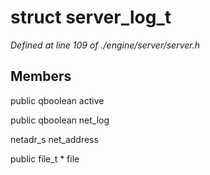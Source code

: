 # struct server_log_t

*Defined at line 109 of ./engine/server/server.h*

## Members

public qboolean active

public qboolean net_log

netadr_s net_address

public file_t * file



